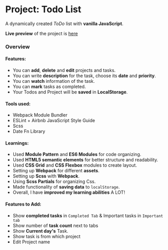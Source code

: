 # Project: Todo List

A dynamically created _ToDo_ list with **vanilla JavaScript**.

**Live preview** of the project is
[here](https://razanaqsh.github.io/Project-ToDoList/)

### Overview

#### **Features:**

- You can **add**, **delete** and **edit** projects and tasks.
- You can write **description** for the task, choose its **date** and
  **priority**.
- You can **watch** information of the task.
- You can **mark** tasks as completed.
- Your Todos and Project will be **saved** in **LocalStorage**.

#### **Tools used:**

- Webpack Module Bundler
- ESLint + Airbnb JavaScript Style Guide
- Scss
- Date Fn Library

#### **Learnings:**

- Used **Module Pattern** and **ES6 Modules** for code organizing.
- Used **HTML5 semantic elements** for better structure and readability.
- Used **CSS Grid** and **CSS Flexbox** modules to create layout.
- Setting up **Webpack** for different **assets**.
- Setting up **Scss** with **Webpack**.
- Using **Scss Partials** for organizing Css.
- Made functionality of **saving data** to `localStorage`.
- Overall, I have **improved my learning abilities** A LOT!

#### **Features to Add:**

- Show **completed tasks** in `Completed Tab` & Important tasks in
  `Important tab`
- Show number of **task count** next to tabs
- Show **Current day's** Task.
- Show task is from which project
- Edit Project name
